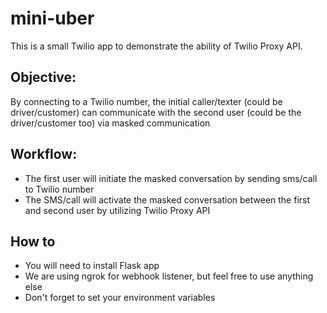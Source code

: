 # mini-uber

This is a small Twilio app to demonstrate the ability of Twilio Proxy API.

## Objective:
By connecting to a Twilio number, the initial caller/texter (could be driver/customer) can communicate with the second user (could be the driver/customer too) via masked communication

## Workflow:
- The first user will initiate the masked conversation by sending sms/call to Twilio number
- The SMS/call will activate the masked conversation between the first and second user by utilizing Twilio Proxy API

## How to
- You will need to install Flask app
- We are using ngrok for webhook listener, but feel free to use anything else
- Don't forget to set your environment variables


